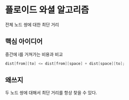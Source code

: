 # 플로이드 와셜 알고리즘
전체 노드 쌍에 대한 최단 거리

## 핵심 아이디어
중간에 i를 거쳐가는 비용과 비교
```c++
dist[from][to] <= dist[from][space] + dist[space][to];
```

## 왜쓰지
두 노드 쌍에 대해서 최단 거리를 항상 찾을 수 있다.

